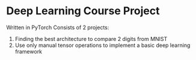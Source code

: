 # Deep Learning Course Project
Written in PyTorch
Consists of 2 projects:

1. Finding the best architecture to compare 2 digits from MNIST
2. Use only manual tensor operations to implement a basic deep learning framework
